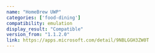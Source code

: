 ```yaml
---
name: "HomeBrew UWP"
categories: ['food-dining']
compatibility: emulation
display_result: "Compatible"
version_from: "1.1.2.0"
link: https://apps.microsoft.com/detail/9NBLGGH3ZW0T
---
```

